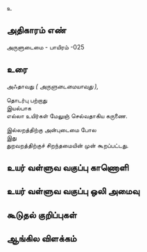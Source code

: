உ


## அதிகாரம் எண்

அருளுடைமை - பாயிரம் -025

## உரை

அஃதாவது _( அருளுடைமையாவது ),_  

தொடர்பு பற்றாது  
இயல்பாக  
எல்லா உயிர்கள் மேலுஞ் செல்வதாகிய கருணை.  

இல்லறத்திற்கு அன்புடைமை போல  
இது  
துறவறத்திற்குச் சிறந்தமையின் முன் கூறப்பட்டது.  


## உயர் வள்ளுவ வகுப்பு காணொளி


## உயர் வள்ளுவ வகுப்பு ஒலி அமைவு 


## கூடுதல் குறிப்புகள்


## ஆங்கில விளக்கம்

